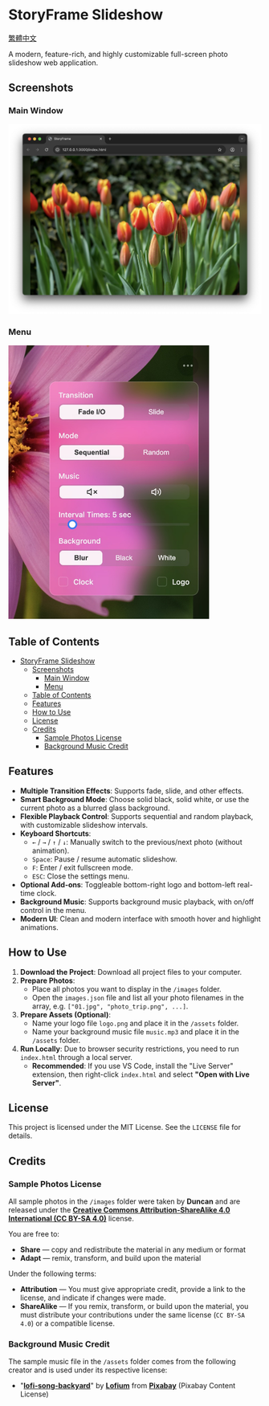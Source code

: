 # StoryFrame Slideshow

[繁體中文](README.zh-TW.md)

A modern, feature-rich, and highly customizable full-screen photo slideshow web application.

## Screenshots

### Main Window
![Main Window](docs/images/screenshot1.jpg)

### Menu
<img src="docs/images/screenshot2.jpg" alt="Menu" width="400">

## Table of Contents
- [StoryFrame Slideshow](#storyframe-slideshow)
  - [Screenshots](#screenshots)
    - [Main Window](#main-window)
    - [Menu](#menu)
  - [Table of Contents](#table-of-contents)
  - [Features](#features)
  - [How to Use](#how-to-use)
  - [License](#license)
  - [Credits](#credits)
    - [Sample Photos License](#sample-photos-license)
    - [Background Music Credit](#background-music-credit)
  
## Features

* **Multiple Transition Effects**: Supports fade, slide, and other effects.
* **Smart Background Mode**: Choose solid black, solid white, or use the current photo as a blurred glass background.
* **Flexible Playback Control**: Supports sequential and random playback, with customizable slideshow intervals.
* **Keyboard Shortcuts**:
    * `←` / `→` / `↑` / `↓`: Manually switch to the previous/next photo (without animation).
    * `Space`: Pause / resume automatic slideshow.
    * `F`: Enter / exit fullscreen mode.
    * `ESC`: Close the settings menu.
* **Optional Add-ons**: Toggleable bottom-right logo and bottom-left real-time clock.
* **Background Music**: Supports background music playback, with on/off control in the menu.
* **Modern UI**: Clean and modern interface with smooth hover and highlight animations.

## How to Use

1.  **Download the Project**: Download all project files to your computer.
2.  **Prepare Photos**:
    * Place all photos you want to display in the `/images` folder.
    * Open the `images.json` file and list all your photo filenames in the array, e.g. `["01.jpg", "photo_trip.png", ...]`.
3.  **Prepare Assets (Optional)**:
    * Name your logo file `logo.png` and place it in the `/assets` folder.
    * Name your background music file `music.mp3` and place it in the `/assets` folder.
4.  **Run Locally**: Due to browser security restrictions, you need to run `index.html` through a local server.
    * **Recommended**: If you use VS Code, install the "Live Server" extension, then right-click `index.html` and select **"Open with Live Server"**.

## License

This project is licensed under the MIT License. See the `LICENSE` file for details.

## Credits

### Sample Photos License

All sample photos in the `/images` folder were taken by **Duncan** and are released under the [**Creative Commons Attribution-ShareAlike 4.0 International (CC BY-SA 4.0)**](https://creativecommons.org/licenses/by-sa/4.0/) license.

You are free to:
* **Share** — copy and redistribute the material in any medium or format  
* **Adapt** — remix, transform, and build upon the material  

Under the following terms:
* **Attribution** — You must give appropriate credit, provide a link to the license, and indicate if changes were made.  
* **ShareAlike** — If you remix, transform, or build upon the material, you must distribute your contributions under the same license (`CC BY-SA 4.0`) or a compatible license.  

### Background Music Credit

The sample music file in the `/assets` folder comes from the following creator and is used under its respective license:

* "[**lofi-song-backyard**](https://pixabay.com/music/id-242713/)" by [**Lofium**](https://pixabay.com/users/lofium-30660321/) from [**Pixabay**](https://pixabay.com/music/) (Pixabay Content License)


